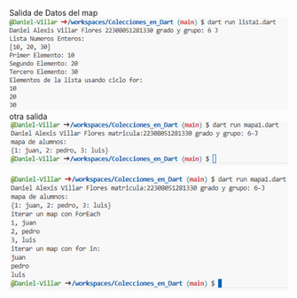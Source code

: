 Salida de Datos del map
![alt text](image.png)
otra salida
![alt text](image-1.png)

![alt text](image-2.png)